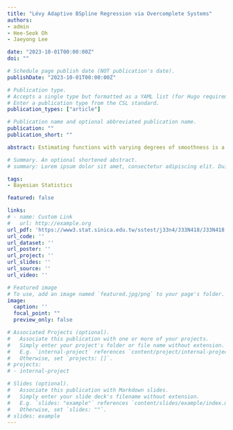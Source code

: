 ```yaml
---
title: "Lévy Adaptive BSpline Regression via Overcomplete Systems"
authors:
- admin
- Hee-Seok Oh
- Jaeyong Lee

date: "2023-10-01T00:00:00Z"
doi: ""

# Schedule page publish date (NOT publication's date).
publishDate: "2023-10-01T00:00:00Z"

# Publication type.
# Accepts a single type but formatted as a YAML list (for Hugo requirements).
# Enter a publication type from the CSL standard.
publication_types: ["article"]

# Publication name and optional abbreviated publication name.
publication: ""
publication_short: ""

abstract: Estimating functions with varying degrees of smoothness is a challenging problem in nonparametric function estimation. In this paper, we propose the Lévy adaptive B-Spline regression (LABS) model, an extension of the Lévy adaptive regression kernels (LARK) models, for estimating functions with varying degrees of smoothness. The LABS model is a LARK model with B-spline basis functions as generating kernels. The B-spline basis functions consist of piecewise k-degree polynomials with k − 1 continuous derivatives, and can systematically express functions with varying degrees of smoothness. By changing the order of the B-spline basis, the LABS model systematically adapts to the smoothness of the functions, for example, jump discontinuities, sharp peaks, and so on. The results of simulation studies and real-data examples show that the proposed model captures smooth areas, jumps, and sharp peaks of functions. The proposed model also perform best in almost all examples. Finally, we provide theoretical results that the mean function for the LABS model belongs to certain Besov spaces, based on the order of the B-spline basis, and that the prior of the model has full support on the Besov spaces.

# Summary. An optional shortened abstract.
# summary: Lorem ipsum dolor sit amet, consectetur adipiscing elit. Duis posuere tellus ac convallis placerat. Proin tincidunt magna sed ex sollicitudin condimentum.

tags:
- Bayesian Statistics

featured: false

links:
# - name: Custom Link
#   url: http://example.org
url_pdf: 'https://www3.stat.sinica.edu.tw/sstest/j33n4/J33N418/J33N418.html'
url_code: ''
url_dataset: ''
url_poster: ''
url_project: ''
url_slides: ''
url_source: ''
url_video: ''

# Featured image
# To use, add an image named `featured.jpg/png` to your page's folder. 
image:
  caption: ''
  focal_point: ""
  preview_only: false

# Associated Projects (optional).
#   Associate this publication with one or more of your projects.
#   Simply enter your project's folder or file name without extension.
#   E.g. `internal-project` references `content/project/internal-project/index.md`.
#   Otherwise, set `projects: []`.
# projects:
# - internal-project

# Slides (optional).
#   Associate this publication with Markdown slides.
#   Simply enter your slide deck's filename without extension.
#   E.g. `slides: "example"` references `content/slides/example/index.md`.
#   Otherwise, set `slides: ""`.
# slides: example
---
```


<!-- # This work is driven by the results in my [previous paper](/publication/conference-paper/) on LLMs. -->

<!-- # {{% callout note %}}
# Create your slides in Markdown - click the *Slides* button to check out the example.
# {{% /callout %}} -->

<!-- Add the publication's **full text** or **supplementary notes** here. You can use rich formatting such as including [code, math, and images](https://docs.hugoblox.com/content/writing-markdown-latex/). -->
